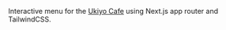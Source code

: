 Interactive menu for the [Ukiyo Cafe](https://ukiyocafe.ir) using Next.js app router and TailwindCSS.